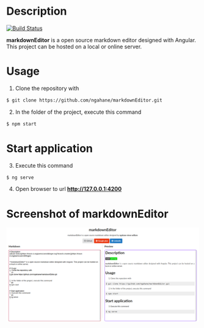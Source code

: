 # Description
[![Build Status](https://travis-ci.org/joemccann/dillinger.svg?branch=master)](https://travis-ci.org/joemccann/dillinger)


**markdownEditor** is a open source markdown editor designed with Angular. This project can be hosted on a local or online server.

# Usage 
1. Clone the repository with 
```sh
$ git clone https://github.com/ngahane/markdownEditor.git
```

2. In the folder of the project, execute this command
```sh
$ npm start
```

# Start application
3. Execute this command
```sh
$ ng serve
```
4. Open browser to url **http://127.0.0.1:4200**

# Screenshot of markdownEditor
![Screenshot](https://github.com/ngahane/markdownEditor/blob/master/screenshot.png "markdownEditor screenshot")